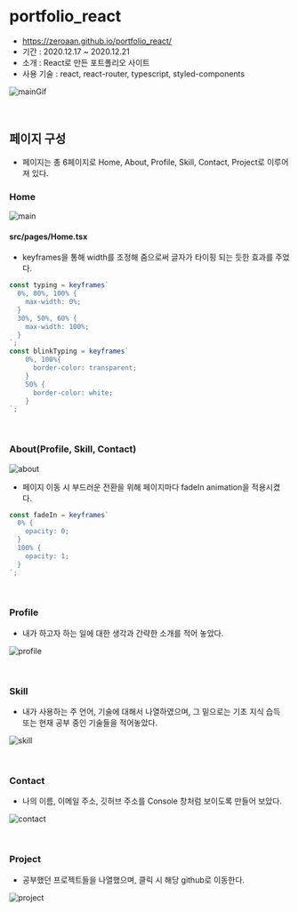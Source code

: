 # portfolio_react

- https://zeroaan.github.io/portfolio_react/
- 기간 : 2020.12.17 ~ 2020.12.21
- 소개 : React로 만든 포트폴리오 사이트
- 사용 기술 : react, react-router, typescript, styled-components

![mainGif](https://user-images.githubusercontent.com/48481448/102965290-e523af80-4530-11eb-8899-28ac201ef088.gif)

<br />

## 페이지 구성

- 페이지는 총 6페이지로 Home, About, Profile, Skill, Contact, Project로 이루어져 있다.
  <br/>

### Home

![main](https://user-images.githubusercontent.com/48481448/102964672-8447a780-452f-11eb-9041-58840131042e.png)
<br />

#### src/pages/Home.tsx

- keyframes을 통해 width를 조정해 줌으로써 글자가 타이핑 되는 듯한 효과를 주었다.

```ts
const typing = keyframes`
  0%, 80%, 100% {
    max-width: 0%;
  }
  30%, 50%, 60% {
    max-width: 100%;
  }
`;
const blinkTyping = keyframes`
    0%, 100%{
      border-color: transparent;
    }
    50% {
      border-color: white;
    }
`;
```

<br />

### About(Profile, Skill, Contact)

![about](https://user-images.githubusercontent.com/48481448/102965728-c4a82500-4531-11eb-907c-6bd323d79a9c.png)

- 페이지 이동 시 부드러운 전환을 위해 페이지마다 fadeIn animation을 적용시켰다.

```ts
const fadeIn = keyframes` 
  0% {
    opacity: 0;
  }
  100% {
    opacity: 1;
  }
`;
```

<br />

### Profile

- 내가 하고자 하는 일에 대한 생각과 간략한 소개를 적어 놓았다.

![profile](https://user-images.githubusercontent.com/48481448/102965824-fa4d0e00-4531-11eb-85b4-a6fa5855e829.png)

<br />

### Skill

- 내가 사용하는 주 언어, 기술에 대해서 나열하였으며, 그 밑으로는 기초 지식 습득 또는 현재 공부 중인 기술들을 적어놓았다.

![skill](https://user-images.githubusercontent.com/48481448/102966195-beff0f00-4532-11eb-96d8-122a52ceac45.png)

<br />

### Contact

- 나의 이름, 이메일 주소, 깃허브 주소를 Console 창처럼 보이도록 만들어 보았다.

![contact](https://user-images.githubusercontent.com/48481448/102966272-ebb32680-4532-11eb-96db-c0771f8b62b4.png)

<br />

### Project

- 공부했던 프로젝트들을 나열했으며, 클릭 시 해당 github로 이동한다.

![project](https://user-images.githubusercontent.com/48481448/102966640-a7745600-4533-11eb-9823-ee5f9de974d1.png)
